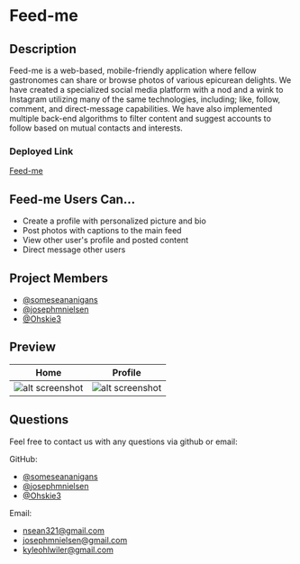 # Feed-me

## Description
Feed-me is a web-based, mobile-friendly application where fellow gastronomes can share or browse photos of various epicurean delights. We have created a specialized social media platform with a nod and a wink to Instagram utilizing many of the same technologies, including; like, follow, comment, and direct-message capabilities. We have also implemented multiple back-end algorithms to filter content and suggest accounts to follow based on mutual contacts and interests.

### Deployed Link
[Feed-me](https://mighty-mesa-72754.herokuapp.com/)

## Feed-me Users Can...
- Create a profile with personalized picture and bio
- Post photos with captions to the main feed
- View other user's profile and posted content
- Direct message other users

## Project Members

- [@someseananigans](https://github.com/someseananigans)
- [@josephmnielsen](https://github.com/josephmnielsen)
- [@Ohskie3](https://github.com/Ohskie3)

## Preview

Home                                         |  Profile
:-------------------------------------------:|:-------------------------------------------:
![alt screenshot]()  |  ![alt screenshot]()

## Questions

Feel free to contact us with any questions via github or email:

GitHub:  
- [@someseananigans](https://github.com/someseananigans)
- [@josephmnielsen](https://github.com/josephmnielsen)
- [@Ohskie3](https://github.com/Ohskie3)

Email: 
- [nsean321@gmail.com](nsean321@gmail.com)
- [josephmnielsen@gmail.com](josephmnielsen@gmail.com)
- [kyleohlwiler@gmail.com](kyleohlwiler@gmail.com)
